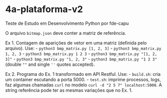 # 4a-plataforma-v2
Teste de Estudo em Desenvolvimento Python
por fde-capu

O arquivo `bitmap.json` deve conter a matriz de referência.

Ex 1. Contagem de aparições de vetor em uma matriz (definida pelo arquivo).
	Use: 
	- `python3 bmp_matrix.py [1, 2, 3]`
	- `python3 bmp_matrix.py 1, 2, 3`
	- `python3 bmp_matrix.py 1 2 3`
	- `python3 bmp_matrix.py "[1, 2, 3]"`
	- `python3 bmp_matrix.py "1, 2, 3"`
	- `python3 bmp_matrix.py "1 2 3"`
		(double `""` and single `''` quotes accepted).

Ex 2. Programa do Ex. 1 transformado em API Restful.
	Use:
	- `build.sh`: cria um container escutando a porta 5000.
	- `test.sh`: imprime processos, logs, faz algumas chamadas `curl` no modelo `curl -d "2 5 7" localhost:5000`. A string referência pode ter as mesmas variações que no Ex. 1.
	
